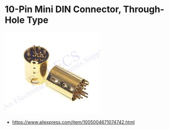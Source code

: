 # 10-Pin Mini DIN Connector, Through-Hole Type

<img src="./9din_th.jpg" width="300px" />

- https://www.aliexpress.com/item/1005004671074742.html